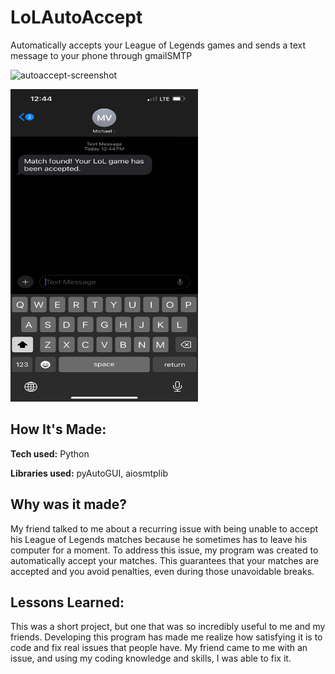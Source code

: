 # LoLAutoAccept
Automatically accepts your League of Legends games and sends a text message to your phone through gmailSMTP

![autoaccept-screenshot](https://i.giphy.com/media/v1.Y2lkPTc5MGI3NjExaWQyYTVkazF2YzJ3cG14dG00djdoaW1vNWxhNjM3NHY2YW5wZTFlaiZlcD12MV9pbnRlcm5hbF9naWZfYnlfaWQmY3Q9Zw/e6Nx7hmnx9FLPjMNS1/giphy.gif)

<img src="/resources/text.jpg" width="300" height="500"/>

## How It's Made:

**Tech used:** Python

**Libraries used:** pyAutoGUI, aiosmtplib

## Why was it made?
My friend talked to me about a recurring issue with being unable to accept his League of Legends matches because he sometimes has to leave his computer for a moment. To address this issue, my program was created to automatically accept your matches. This guarantees that your matches are accepted and you avoid penalties, even during those unavoidable breaks.

## Lessons Learned:
This was a short project, but one that was so incredibly useful to me and my friends. Developing this program has made me realize how satisfying it is to code and fix real issues that people have. My friend came to me with an issue, and using my coding knowledge and skills, I was able to fix it.



